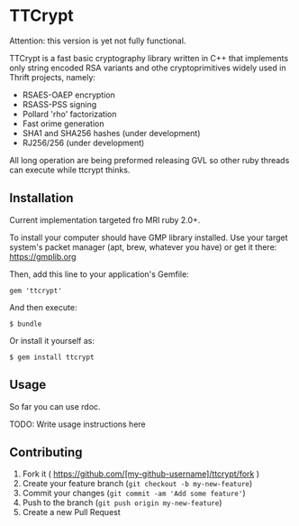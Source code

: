 # TTCrypt

Attention: this version is yet not fully functional.

TTCrypt is a fast basic cryptography library written in C++ that implements only string encoded RSA 
variants and othe cryptoprimitives widely used in Thrift projects, namely:

* RSAES-OAEP encryption
* RSASS-PSS signing
* Pollard 'rho' factorization
* Fast orime generation
* SHA1 and SHA256 hashes (under development)
* RJ256/256 (under development)

All long operation are being preformed releasing GVL so other ruby threads can execute while ttcrypt
thinks.

## Installation

Current implementation targeted fro MRI ruby 2.0+.

To install your computer should have GMP library installed. Use your target system's packet manager
(apt, brew, whatever you have) or get it there: https://gmplib.org

Then, add this line to your application's Gemfile:

    gem 'ttcrypt'

And then execute:

    $ bundle

Or install it yourself as:

    $ gem install ttcrypt

## Usage

So far you can use rdoc.

TODO: Write usage instructions here

## Contributing

1. Fork it ( https://github.com/[my-github-username]/ttcrypt/fork )
2. Create your feature branch (`git checkout -b my-new-feature`)
3. Commit your changes (`git commit -am 'Add some feature'`)
4. Push to the branch (`git push origin my-new-feature`)
5. Create a new Pull Request

